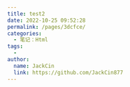 ```yaml
---
title: test2
date: 2022-10-25 09:52:28
permalink: /pages/3dcfce/
categories:
  - 笔记：Html
tags:
  - 
author: 
  name: JackCin
  link: https://github.com/JackCin877
---
```

